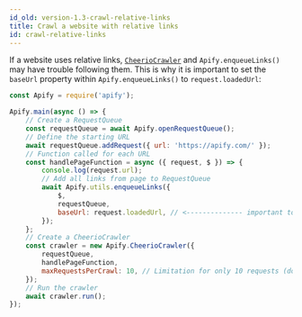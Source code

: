 ```yaml
---
id_old: version-1.3-crawl-relative-links
title: Crawl a website with relative links
id: crawl-relative-links
---
```


If a website uses relative links, [`CheerioCrawler`](/docs/api/cheerio-crawler) and `Apify.enqueueLinks()` may have trouble following them. This is
why it is important to set the `baseUrl` property within `Apify.enqueueLinks()` to `request.loadedUrl`:

```javascript
const Apify = require('apify');

Apify.main(async () => {
    // Create a RequestQueue
    const requestQueue = await Apify.openRequestQueue();
    // Define the starting URL
    await requestQueue.addRequest({ url: 'https://apify.com/' });
    // Function called for each URL
    const handlePageFunction = async ({ request, $ }) => {
        console.log(request.url);
        // Add all links from page to RequestQueue
        await Apify.utils.enqueueLinks({
            $,
            requestQueue,
            baseUrl: request.loadedUrl, // <-------------- important to set the base url here
        });
    };
    // Create a CheerioCrawler
    const crawler = new Apify.CheerioCrawler({
        requestQueue,
        handlePageFunction,
        maxRequestsPerCrawl: 10, // Limitation for only 10 requests (do not use if you want to crawl all links)
    });
    // Run the crawler
    await crawler.run();
});
```
